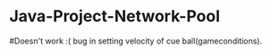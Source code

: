 # Java-Project-Network-Pool

#Doesn't work :( bug in setting velocity of cue ball(gameconditions). 
